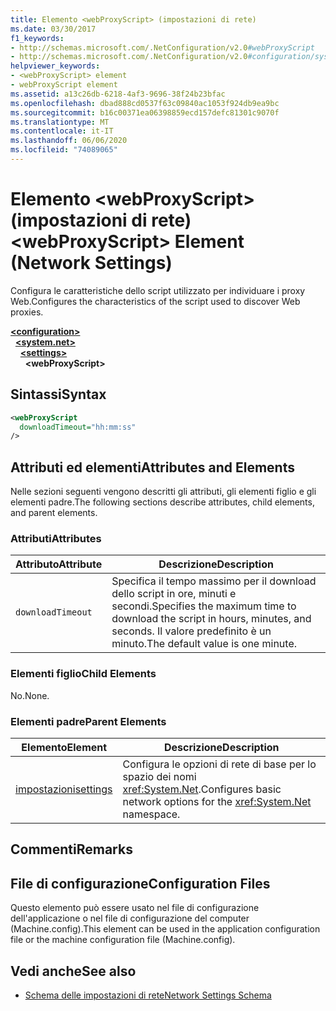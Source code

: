 ```yaml
---
title: Elemento <webProxyScript> (impostazioni di rete)
ms.date: 03/30/2017
f1_keywords:
- http://schemas.microsoft.com/.NetConfiguration/v2.0#webProxyScript
- http://schemas.microsoft.com/.NetConfiguration/v2.0#configuration/system.net/settings/webProxyScript
helpviewer_keywords:
- <webProxyScript> element
- webProxyScript element
ms.assetid: a13c26db-6218-4af3-9696-38f24b23bfac
ms.openlocfilehash: dbad888cd0537f63c09840ac1053f924db9ea9bc
ms.sourcegitcommit: b16c00371ea06398859ecd157defc81301c9070f
ms.translationtype: MT
ms.contentlocale: it-IT
ms.lasthandoff: 06/06/2020
ms.locfileid: "74089065"
---
```

# <a name="webproxyscript-element-network-settings"></a><span data-ttu-id="c08c4-102">Elemento \<webProxyScript> (impostazioni di rete)</span><span class="sxs-lookup"><span data-stu-id="c08c4-102">\<webProxyScript> Element (Network Settings)</span></span>
<span data-ttu-id="c08c4-103">Configura le caratteristiche dello script utilizzato per individuare i proxy Web.</span><span class="sxs-lookup"><span data-stu-id="c08c4-103">Configures the characteristics of the script used to discover Web proxies.</span></span>  

[**\<configuration>**](../configuration-element.md)\
&nbsp;&nbsp;[**\<system.net>**](system-net-element-network-settings.md)\
&nbsp;&nbsp;&nbsp;&nbsp;[**\<settings>**](settings-element-network-settings.md)\
&nbsp;&nbsp;&nbsp;&nbsp;&nbsp;&nbsp;**\<webProxyScript>**

## <a name="syntax"></a><span data-ttu-id="c08c4-104">Sintassi</span><span class="sxs-lookup"><span data-stu-id="c08c4-104">Syntax</span></span>  
  
```xml  
<webProxyScript  
  downloadTimeout="hh:mm:ss"  
/>  
```  
  
## <a name="attributes-and-elements"></a><span data-ttu-id="c08c4-105">Attributi ed elementi</span><span class="sxs-lookup"><span data-stu-id="c08c4-105">Attributes and Elements</span></span>  
 <span data-ttu-id="c08c4-106">Nelle sezioni seguenti vengono descritti gli attributi, gli elementi figlio e gli elementi padre.</span><span class="sxs-lookup"><span data-stu-id="c08c4-106">The following sections describe attributes, child elements, and parent elements.</span></span>  
  
### <a name="attributes"></a><span data-ttu-id="c08c4-107">Attributi</span><span class="sxs-lookup"><span data-stu-id="c08c4-107">Attributes</span></span>  
  
|<span data-ttu-id="c08c4-108">Attributo</span><span class="sxs-lookup"><span data-stu-id="c08c4-108">Attribute</span></span>|<span data-ttu-id="c08c4-109">Descrizione</span><span class="sxs-lookup"><span data-stu-id="c08c4-109">Description</span></span>|  
|---------------|-----------------|  
|`downloadTimeout`|<span data-ttu-id="c08c4-110">Specifica il tempo massimo per il download dello script in ore, minuti e secondi.</span><span class="sxs-lookup"><span data-stu-id="c08c4-110">Specifies the maximum time to download the script in hours, minutes, and seconds.</span></span> <span data-ttu-id="c08c4-111">Il valore predefinito è un minuto.</span><span class="sxs-lookup"><span data-stu-id="c08c4-111">The default value is one minute.</span></span>|  
  
### <a name="child-elements"></a><span data-ttu-id="c08c4-112">Elementi figlio</span><span class="sxs-lookup"><span data-stu-id="c08c4-112">Child Elements</span></span>  
 <span data-ttu-id="c08c4-113">No.</span><span class="sxs-lookup"><span data-stu-id="c08c4-113">None.</span></span>  
  
### <a name="parent-elements"></a><span data-ttu-id="c08c4-114">Elementi padre</span><span class="sxs-lookup"><span data-stu-id="c08c4-114">Parent Elements</span></span>  
  
|<span data-ttu-id="c08c4-115">Elemento</span><span class="sxs-lookup"><span data-stu-id="c08c4-115">Element</span></span>|<span data-ttu-id="c08c4-116">Descrizione</span><span class="sxs-lookup"><span data-stu-id="c08c4-116">Description</span></span>|  
|-------------|-----------------|  
|[<span data-ttu-id="c08c4-117">impostazioni</span><span class="sxs-lookup"><span data-stu-id="c08c4-117">settings</span></span>](settings-element-network-settings.md)|<span data-ttu-id="c08c4-118">Configura le opzioni di rete di base per lo spazio dei nomi <xref:System.Net>.</span><span class="sxs-lookup"><span data-stu-id="c08c4-118">Configures basic network options for the <xref:System.Net> namespace.</span></span>|  
  
## <a name="remarks"></a><span data-ttu-id="c08c4-119">Commenti</span><span class="sxs-lookup"><span data-stu-id="c08c4-119">Remarks</span></span>  
  
## <a name="configuration-files"></a><span data-ttu-id="c08c4-120">File di configurazione</span><span class="sxs-lookup"><span data-stu-id="c08c4-120">Configuration Files</span></span>  
 <span data-ttu-id="c08c4-121">Questo elemento può essere usato nel file di configurazione dell'applicazione o nel file di configurazione del computer (Machine.config).</span><span class="sxs-lookup"><span data-stu-id="c08c4-121">This element can be used in the application configuration file or the machine configuration file (Machine.config).</span></span>  
  
## <a name="see-also"></a><span data-ttu-id="c08c4-122">Vedi anche</span><span class="sxs-lookup"><span data-stu-id="c08c4-122">See also</span></span>

- [<span data-ttu-id="c08c4-123">Schema delle impostazioni di rete</span><span class="sxs-lookup"><span data-stu-id="c08c4-123">Network Settings Schema</span></span>](index.md)
